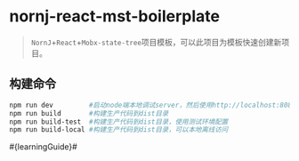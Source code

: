 nornj-react-mst-boilerplate
====

> `NornJ`+`React`+`Mobx-state-tree`项目模板，可以此项目为模板快速创建新项目。

## 构建命令

```sh
npm run dev         #启动node端本地调试server，然后使用http://localhost:8080/dist/web访问页面
npm run build       #构建生产代码到dist目录
npm run build-test  #构建生产代码到dist目录，使用测试环境配置
npm run build-local #构建生产代码到dist目录，可以本地离线访问
```

#{learningGuide}#